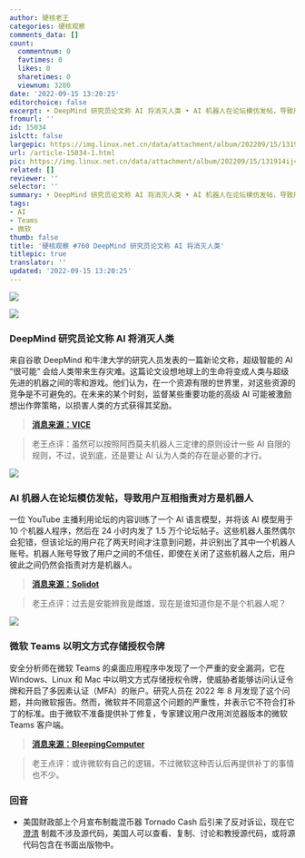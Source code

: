 ```yaml
---
author: 硬核老王
categories: 硬核观察
comments_data: []
count:
  commentnum: 0
  favtimes: 0
  likes: 0
  sharetimes: 0
  viewnum: 3280
date: '2022-09-15 13:20:25'
editorchoice: false
excerpt: • DeepMind 研究员论文称 AI 将消灭人类 • AI 机器人在论坛模仿发帖，导致用户互相指责对方是机器人 • 微软 Teams 以明文方式存储授权令牌
fromurl: ''
id: 15034
islctt: false
largepic: https://img.linux.net.cn/data/attachment/album/202209/15/131914ij40gyz770acutcc.jpg
url: /article-15034-1.html
pic: https://img.linux.net.cn/data/attachment/album/202209/15/131914ij40gyz770acutcc.jpg.thumb.jpg
related: []
reviewer: ''
selector: ''
summary: • DeepMind 研究员论文称 AI 将消灭人类 • AI 机器人在论坛模仿发帖，导致用户互相指责对方是机器人 • 微软 Teams 以明文方式存储授权令牌
tags:
- AI
- Teams
- 微软
thumb: false
title: '硬核观察 #760 DeepMind 研究员论文称 AI 将消灭人类'
titlepic: true
translator: ''
updated: '2022-09-15 13:20:25'
---
```


![](/data/attachment/album/202209/15/131914ij40gyz770acutcc.jpg)


![](/data/attachment/album/202209/15/131927noapjjloz5g7h7gr.jpg)


### DeepMind 研究员论文称 AI 将消灭人类


来自谷歌 DeepMind 和牛津大学的研究人员发表的一篇新论文称，超级智能的 AI “很可能” 会给人类带来生存灾难。这篇论文设想地球上的生命将变成人类与超级先进的机器之间的零和游戏。他们认为，在一个资源有限的世界里，对这些资源的竞争是不可避免的。在未来的某个时刻，监督某些重要功能的高级 AI 可能被激励想出作弊策略，以损害人类的方式获得其奖励。



> 
> **[消息来源：VICE](https://www.vice.com/en/article/93aqep/google-deepmind-researcher-co-authors-paper-saying-ai-will-eliminate-humanity)**
> 
> 
> 



> 
> 老王点评：虽然可以按照阿西莫夫机器人三定律的原则设计一些 AI 自限的规则，不过，说到底，还是要让 AI 认为人类的存在是必要的才行。
> 
> 
> 


![](/data/attachment/album/202209/15/131940drinexirpdowwb7e.jpg)


### AI 机器人在论坛模仿发帖，导致用户互相指责对方是机器人


一位 YouTube 主播利用论坛的内容训练了一个 AI 语言模型，并将该 AI 模型用于 10 个机器人程序，然后在 24 小时内发了 1.5 万个论坛帖子。这些机器人虽然偶尔会犯错，但该论坛的用户花了两天时间才注意到问题，并识别出了其中一个机器人账号。机器人账号导致了用户之间的不信任，即使在关闭了这些机器人之后，用户彼此之间仍然会指责对方是机器人。



> 
> **[消息来源：Solidot](https://www.solidot.org/story?sid=72764)**
> 
> 
> 



> 
> 老王点评：过去是安能辨我是雌雄，现在是谁知道你是不是个机器人呢？
> 
> 
> 


![](/data/attachment/album/202209/15/132000gkhioooa33ii5odz.jpg)


### 微软 Teams 以明文方式存储授权令牌


安全分析师在微软 Teams 的桌面应用程序中发现了一个严重的安全漏洞，它在 Windows、Linux 和 Mac 中以明文方式存储授权令牌，使威胁者能够访问认证令牌和开启了多因素认证（MFA）的账户。研究人员在 2022 年 8 月发现了这个问题，并向微软报告。然而，微软并不同意这个问题的严重性，并表示它不符合打补丁的标准。由于微软不准备提供补丁修复，专家建议用户改用浏览器版本的微软 Teams 客户端。



> 
> **[消息来源：BleepingComputer](https://www.bleepingcomputer.com/news/security/microsoft-teams-stores-auth-tokens-as-cleartext-in-windows-linux-macs/)**
> 
> 
> 



> 
> 老王点评：或许微软有自己的逻辑，不过微软这种否认后再提供补丁的事情也不少。
> 
> 
> 


### 回音


* 美国财政部上个月宣布制裁混币器 Tornado Cash 后引来了反对诉讼，现在它 [澄清](https://www.theblock.co/post/169688/treasury-says-sanctions-on-tornado-cash-dont-stop-people-from-sharing-code) 制裁不涉及源代码，美国人可以查看、复制、讨论和教授源代码，或将源代码包含在书面出版物中。